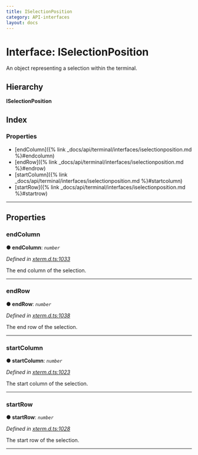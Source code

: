 ```yaml
---
title: ISelectionPosition
category: API-interfaces
layout: docs
---
```



# Interface: ISelectionPosition

An object representing a selection within the terminal.

## Hierarchy

**ISelectionPosition**

## Index

### Properties

* [endColumn]({% link _docs/api/terminal/interfaces/iselectionposition.md %}#endcolumn)
* [endRow]({% link _docs/api/terminal/interfaces/iselectionposition.md %}#endrow)
* [startColumn]({% link _docs/api/terminal/interfaces/iselectionposition.md %}#startcolumn)
* [startRow]({% link _docs/api/terminal/interfaces/iselectionposition.md %}#startrow)

---

## Properties

<a id="endcolumn"></a>

###  endColumn

**● endColumn**: *`number`*

*Defined in [xterm.d.ts:1033](https://github.com/xtermjs/xterm.js/blob/4.4.0/typings/xterm.d.ts#L1033)*

The end column of the selection.

___
<a id="endrow"></a>

###  endRow

**● endRow**: *`number`*

*Defined in [xterm.d.ts:1038](https://github.com/xtermjs/xterm.js/blob/4.4.0/typings/xterm.d.ts#L1038)*

The end row of the selection.

___
<a id="startcolumn"></a>

###  startColumn

**● startColumn**: *`number`*

*Defined in [xterm.d.ts:1023](https://github.com/xtermjs/xterm.js/blob/4.4.0/typings/xterm.d.ts#L1023)*

The start column of the selection.

___
<a id="startrow"></a>

###  startRow

**● startRow**: *`number`*

*Defined in [xterm.d.ts:1028](https://github.com/xtermjs/xterm.js/blob/4.4.0/typings/xterm.d.ts#L1028)*

The start row of the selection.

___

